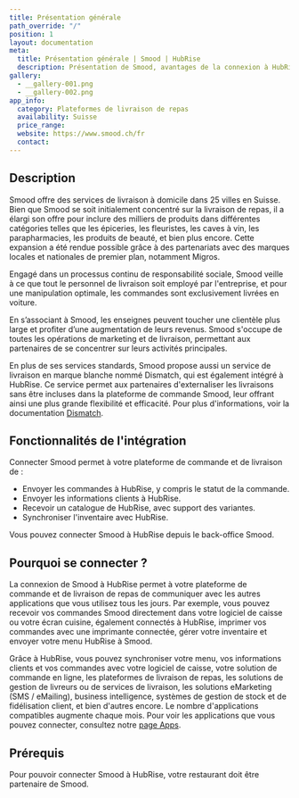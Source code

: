 ```yaml
---
title: Présentation générale
path_override: "/"
position: 1
layout: documentation
meta:
  title: Présentation générale | Smood | HubRise
  description: Présentation de Smood, avantages de la connexion à HubRise, fonctionnalités de l'intégration. Synchronisez les données entre logiciel de caisse et applications.
gallery:
  - __gallery-001.png
  - __gallery-002.png
app_info:
  category: Plateformes de livraison de repas
  availability: Suisse
  price_range:
  website: https://www.smood.ch/fr
  contact:
---
```


## Description

Smood offre des services de livraison à domicile dans 25 villes en Suisse. Bien que Smood se soit initialement concentré sur la livraison de repas, il a élargi son offre pour inclure des milliers de produits dans différentes catégories telles que les épiceries, les fleuristes, les caves à vin, les parapharmacies, les produits de beauté, et bien plus encore. Cette expansion a été rendue possible grâce à des partenariats avec des marques locales et nationales de premier plan, notamment Migros.

Engagé dans un processus continu de responsabilité sociale, Smood veille à ce que tout le personnel de livraison soit employé par l'entreprise, et pour une manipulation optimale, les commandes sont exclusivement livrées en voiture.

En s’associant à Smood, les enseignes peuvent toucher une clientèle plus large et profiter d’une augmentation de leurs revenus. Smood s'occupe de toutes les opérations de marketing et de livraison, permettant aux partenaires de se concentrer sur leurs activités principales.

En plus de ses services standards, Smood propose aussi un service de livraison en marque blanche nommé Dismatch, qui est également intégré à HubRise. Ce service permet aux partenaires d'externaliser les livraisons sans être incluses dans la plateforme de commande Smood, leur offrant ainsi une plus grande flexibilité et efficacité. Pour plus d'informations, voir la documentation [Dismatch](/apps/smood-dismatch/overview).

## Fonctionnalités de l'intégration

Connecter Smood permet à votre plateforme de commande et de livraison de :

- Envoyer les commandes à HubRise, y compris le statut de la commande.
- Envoyer les informations clients à HubRise.
- Recevoir un catalogue de HubRise, avec support des variantes.
- Synchroniser l'inventaire avec HubRise.

Vous pouvez connecter Smood à HubRise depuis le back-office Smood.

## Pourquoi se connecter ?

La connexion de Smood à HubRise permet à votre plateforme de commande et de livraison de repas de communiquer avec les autres applications que vous utilisez tous les jours. Par exemple, vous pouvez recevoir vos commandes Smood directement dans votre logiciel de caisse ou votre écran cuisine, également connectés à HubRise, imprimer vos commandes avec une imprimante connectée, gérer votre inventaire et envoyer votre menu HubRise à Smood.

Grâce à HubRise, vous pouvez synchroniser votre menu, vos informations clients et vos commandes avec votre logiciel de caisse, votre solution de commande en ligne, les plateformes de livraison de repas, les solutions de gestion de livreurs ou de services de livraison, les solutions eMarketing (SMS / eMailing), business intelligence, systèmes de gestion de stock et de fidélisation client, et bien d'autres encore. Le nombre d'applications compatibles augmente chaque mois. Pour voir les applications que vous pouvez connecter, consultez notre [page Apps](/apps).

## Prérequis

Pour pouvoir connecter Smood à HubRise, votre restaurant doit être partenaire de Smood.
